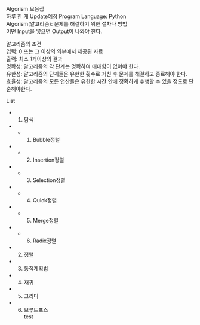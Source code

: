 Algorism 모음집   
하루 한 개 Update예정 Program Language: Python   
Algorism(알고리즘): 문제를 해결하기 위한 절차나 방법   
어떤 Input을 넣으면 Output이 나와야 한다.   
   
알고리즘의 조건   
입력: 0 또는 그 이상의 외부에서 제공된 자료   
출력: 최소 1개이상의 결과   
명확성: 알고리즘의 각 단계는 명확하여 애매함이 없어야 한다.   
유한성: 알고리즘의 단계들은 유한한 횟수로 거친 후 문제를 해결하고 종료해야 한다.   
효율성: 알고리즘의 모든 연산들은 유한한 시간 안에 정확하게 수행할 수 있을 정도로 단순해야한다.   
   

List
- 1. 탐색
- - 1. Bubble정렬
- - 2. Insertion정렬
- - 3. Selection정렬
- - 4. Quick정렬
- - 5. Merge정렬
- - 6. Radix정렬
- 2. 정렬
- 3. 동적계획법
- 4. 재귀
- 5. 그리디   
- 6. 브루트포스   
test